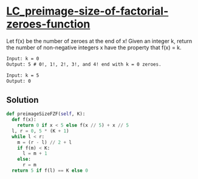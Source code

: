 # [LC_preimage-size-of-factorial-zeroes-function](https://leetcode.com/problems/preimage-size-of-factorial-zeroes-function)

Let f(x) be the number of zeroes at the end of x!
Given an integer k, return the number of non-negative integers x have the property that f(x) = k.

```txt
Input: k = 0
Output: 5 # 0!, 1!, 2!, 3!, and 4! end with k = 0 zeroes.

Input: k = 5
Output: 0
```

## Solution

```py
def preimageSizeFZF(self, K):
  def f(x):
    return 0 if x < 5 else f(x // 5) + x // 5
  l, r = 0, 5 * (K + 1)
  while l < r:
    m = (r - l) // 2 + l
    if f(m) < K:
      l = m + 1
    else:
      r = m
  return 5 if f(l) == K else 0
```
